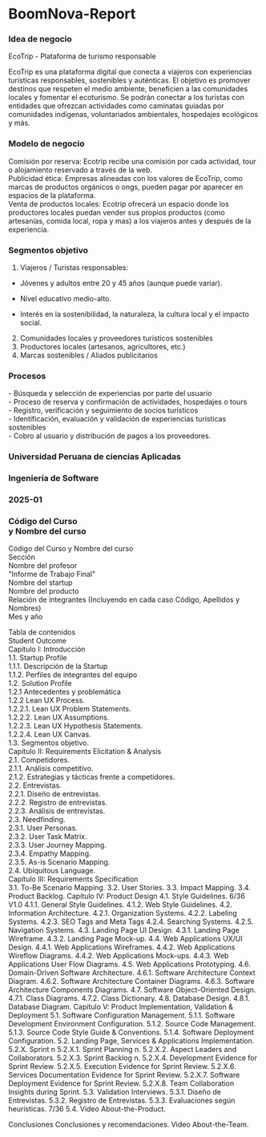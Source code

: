 # BoomNova-Report

<h3>Idea de negocio</h3>

EcoTrip - Plataforma de turismo responsable

<a>EcoTrip es una plataforma digital que conecta a viajeros con experiencias turísticas responsables, sostenibles y auténticas. El objetivo es promover destinos que respeten el medio ambiente, beneficien a las comunidades locales y fomentar el ecoturismo. Se podrán conectar a los turistas con entidades que ofrezcan actividades como caminatas guiadas por comunidades indígenas, voluntariados ambientales, hospedajes ecológicos y más.

<h3>Modelo de negocio</h3>
Comisión por reserva: Ecotrip recibe una comisión por cada actividad, tour o alojamiento reservado a través de la web.<br>
Publicidad ética: Empresas alineadas con los valores de EcoTrip, como marcas de productos orgánicos o ongs, pueden pagar por aparecer en espacios de la plataforma.<br>
Venta de productos locales: Ecotrip ofrecerá un espacio donde los productores locales puedan vender sus propios productos (como artesanías, comida local, ropa y mas) a los viajeros antes y después de la experiencia.</a>

<h3>Segmentos objetivo</h3>

1. Viajeros / Turistas responsables: <br>

- Jóvenes y adultos entre 20 y 45 años (aunque puede variar).<br>

- Nivel educativo medio-alto.<br>

- Interés en la sostenibilidad, la naturaleza, la cultura local y el impacto social.<br>

2. Comunidades locales y proveedores turísticos sostenibles<br>
3. Productores locales (artesanos, agricultores, etc.)<br>
4. Marcas sostenibles / Aliados publicitarios<br>


<h3>Procesos</h3>
- Búsqueda y selección de experiencias por parte del usuario <br>
- Proceso de reserva y confirmación de actividades, hospedajes o tours<br>
- Registro, verificación y seguimiento de socios turísticos<br>
- Identificación, evaluación y validación de experiencias turísticas sostenibles<br>
- Cobro al usuario y distribución de pagos a los proveedores.







<h3> Universidad Peruana de ciencias Aplicadas </h3> 
<h3>Ingeniería de Software</h3>
<h3>2025-01</h3>
<h3>Código del Curso <br> y Nombre del curso</h3>


Código del Curso y Nombre del curso<br>
Sección<br>
Nombre del profesor<br>
"Informe de Trabajo Final"<br>
Nombre del startup<br>
Nombre del producto<br>
Relación de integrantes (Incluyendo en cada caso Código, Apellidos y Nombres)<br>
Mes y año<br>

Tabla de contenidos<br>
Student Outcome<br>
Capítulo I: Introducción<br>
1.1. Startup Profile<br>
1.1.1. Descripción de la Startup<br>
1.1.2. Perfiles de integrantes del equipo<br>
1.2. Solution Profile<br>
1.2.1 Antecedentes y problemática<br>
1.2.2 Lean UX Process.<br>
1.2.2.1. Lean UX Problem Statements.<br>
1.2.2.2. Lean UX Assumptions.<br>
1.2.2.3. Lean UX Hypothesis Statements.<br>
1.2.2.4. Lean UX Canvas.<br>
1.3. Segmentos objetivo.<br>
Capítulo II: Requirements Elicitation & Analysis<br>
2.1. Competidores.<br>
2.1.1. Análisis competitivo.<br>
2.1.2. Estrategias y tácticas frente a competidores.<br>
2.2. Entrevistas.<br>
2.2.1. Diseño de entrevistas.<br>
2.2.2. Registro de entrevistas.<br>
2.2.3. Análisis de entrevistas.<br>
2.3. Needfinding.<br>
2.3.1. User Personas.<br>
2.3.2. User Task Matrix.<br>
2.3.3. User Journey Mapping.<br>
2.3.4. Empathy Mapping.<br>
2.3.5. As-is Scenario Mapping.<br>
2.4. Ubiquitous Language.<br>
Capítulo III: Requirements Specification<br>
3.1. To-Be Scenario Mapping.
3.2. User Stories.
3.3. Impact Mapping.
3.4. Product Backlog.
Capítulo IV: Product Design
4.1. Style Guidelines.
6/36 V1.0
4.1.1. General Style Guidelines.
4.1.2. Web Style Guidelines.
4.2. Information Architecture.
4.2.1. Organization Systems.
4.2.2. Labeling Systems.
4.2.3. SEO Tags and Meta Tags
4.2.4. Searching Systems.
4.2.5. Navigation Systems.
4.3. Landing Page UI Design.
4.3.1. Landing Page Wireframe.
4.3.2. Landing Page Mock-up.
4.4. Web Applications UX/UI Design.
4.4.1. Web Applications Wireframes.
4.4.2. Web Applications Wireflow Diagrams.
4.4.2. Web Applications Mock-ups.
4.4.3. Web Applications User Flow Diagrams.
4.5. Web Applications Prototyping.
4.6. Domain-Driven Software Architecture.
4.6.1. Software Architecture Context Diagram.
4.6.2. Software Architecture Container Diagrams.
4.6.3. Software Architecture Components Diagrams.
4.7. Software Object-Oriented Design.
4.7.1. Class Diagrams.
4.7.2. Class Dictionary.
4.8. Database Design.
4.8.1. Database Diagram.
Capítulo V: Product Implementation, Validation & Deployment
5.1. Software Configuration Management.
5.1.1. Software Development Environment Configuration.
5.1.2. Source Code Management.
5.1.3. Source Code Style Guide & Conventions.
5.1.4. Software Deployment Configuration.
5.2. Landing Page, Services & Applications Implementation.
5.2.X. Sprint n
5.2.X.1. Sprint Planning n.
5.2.X.2. Aspect Leaders and Collaborators.
5.2.X.3. Sprint Backlog n.
5.2.X.4. Development Evidence for Sprint Review.
5.2.X.5. Execution Evidence for Sprint Review.
5.2.X.6. Services Documentation Evidence for Sprint Review.
5.2.X.7. Software Deployment Evidence for Sprint Review.
5.2.X.8. Team Collaboration Insights during Sprint.
5.3. Validation Interviews.
5.3.1. Diseño de Entrevistas.
5.3.2. Registro de Entrevistas.
5.3.3. Evaluaciones según heurísticas.
7/36
5.4. Video About-the-Product.

Conclusiones
Conclusiones y recomendaciones.
Video About-the-Team.
